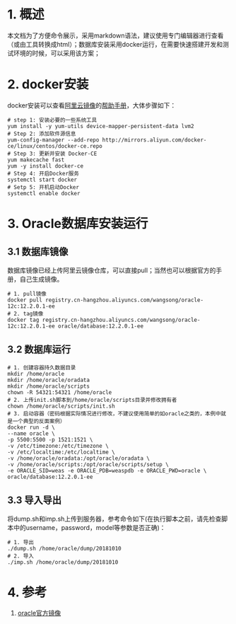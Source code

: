 # 1. 概述
本文档为了方便命令展示，采用markdown语法，建议使用专门编辑器进行查看（或由工具转换成html）；数据库安装采用docker运行，在需要快速搭建开发和测试环境的时候，可以采用该方案；

# 2. docker安装
docker安装可以查看[阿里云镜像](https://opsx.alibaba.com/mirror)的[帮助手册](https://yq.aliyun.com/articles/110806)，大体步骤如下：
```shell
# step 1: 安装必要的一些系统工具
yum install -y yum-utils device-mapper-persistent-data lvm2
# Step 2: 添加软件源信息
yum-config-manager --add-repo http://mirrors.aliyun.com/docker-ce/linux/centos/docker-ce.repo
# Step 3: 更新并安装 Docker-CE
yum makecache fast
yum -y install docker-ce
# Step 4: 开启Docker服务
systemctl start docker
# Setp 5: 开机启动Docker
systemctl enable docker
```
# 3. Oracle数据库安装运行
## 3.1 数据库镜像
数据库镜像已经上传阿里云镜像仓库，可以直接pull；当然也可以根据官方的手册，自己生成镜像。
```shell
# 1. pull镜像
docker pull registry.cn-hangzhou.aliyuncs.com/wangsong/oracle-12c:12.2.0.1-ee
# 2. tag镜像
docker tag registry.cn-hangzhou.aliyuncs.com/wangsong/oracle-12c:12.2.0.1-ee oracle/database:12.2.0.1-ee
```
## 3.2 数据库运行
```shell
# 1. 创建容器持久数据目录
mkdir /home/oracle
mkdir /home/oracle/oradata
mkdir /home/oracle/scripts
chown -R 54321:54321 /home/oracle
# 2. 上传init.sh脚本到/home/oracle/scripts目录并修改拥有者
chown /home/oracle/scripts/init.sh
# 3. 启动容器（密码根据实际情况进行修改，不建议使用简单的如oracle之类的，本例中就是一个典型的反面案例）
docker run -d \
--name oracle \
-p 5500:5500 -p 1521:1521 \
-v /etc/timezone:/etc/timezone \
-v /etc/localtime:/etc/localtime \
-v /home/oracle/oradata:/opt/oracle/oradata \
-v /home/oracle/scripts:/opt/oracle/scripts/setup \
-e ORACLE_SID=weas -e ORACLE_PDB=weaspdb -e ORACLE_PWD=oracle \
oracle/database:12.2.0.1-ee
```

## 3.3 导入导出
将dump.sh和imp.sh上传到服务器，参考命令如下(在执行脚本之前，请先检查脚本中的username，password，model等参数是否正确)：
```shell
# 1. 导出
./dump.sh /home/oracle/dump/20181010
# 2. 导入
./imp.sh /home/oracle/dump/20181010
```

# 4. 参考
1. [oracle官方镜像](https://github.com/oracle/docker-images/tree/master/OracleDatabase/SingleInstance)
